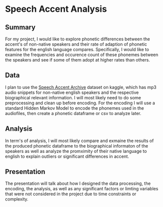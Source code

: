 # Speech Accent Analysis
## Summary
For my project, I would like to explore phonetic differences between the accent's of non-native speakers and  their rate of adaption of phonetic features for the english language compares. Specifically, I would like to examine the frequencies and occurence count of these phonemes between the speakers and see if some of them adopt at higher rates than others.

## Data
I plan to use the [Speech Accent Archive](https://www.kaggle.com/datasets/rtatman/speech-accent-archive) dataset on kaggle, which has mp3 audio snippets for non-native english speakers and the respective biographical relevant information. I will most likely need to do some preprocessing and clean up before encoding. For the encoding I will use a standard Hidden Markov Model to encode the phonemes used in the audiofiles, then create a phonetic dataframe or csv to analyze later.

## Analysis
In term's of analysis, I will most likely compare and exmaine the results of the produced phonetic dataframe to the biographical informaton of the speakers as well as analyze the promximity of their native language to english to explain outliers or significant differences in accent.

## Presentation
The presentation will talk about how I designed the data processing, the encoding, the analysis, as well as any significant factors or limting variables that were not considered in the project due to time constraints or complexity.
